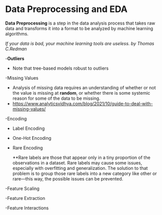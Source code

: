 # Data Preprocessing and EDA

**Data Preprocessing** is a step in the data analysis process that takes raw data and transforms it into a format to be analyzed by machine learning algorithms.

_If your data is bad, your machine learning tools are useless. by Thomas C.Redman_

-**Outliers**

 * Note that tree-based models robust to outliers

-Missing Values

 * Analysis of missing data requires an understanding of whether or not the value is missing at **random**, or whether there is some systemic reason for some of the data to be missing.
 * https://www.analyticsvidhya.com/blog/2021/10/guide-to-deal-with-missing-values/
 
-Encoding
 
 * Label Encoding
 * One-Hot Encoding
 * Rare Encoding
   
    **Rare labels are those that appear only in a tiny proportion of the observations in a dataset. Rare labels may cause some issues, especially with overfitting and generalization.
The solution to that problem is to group those rare labels into a new category like other or rare—this way, the possible issues can be prevented.
   
-Feature Scaling

-Feature Extraction

-Feature Interactions


